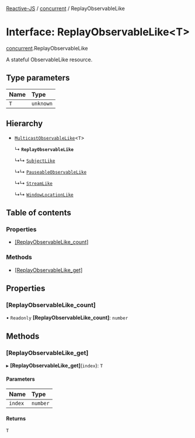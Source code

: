 [Reactive-JS](../README.md) / [concurrent](../modules/concurrent.md) / ReplayObservableLike

# Interface: ReplayObservableLike<T\>

[concurrent](../modules/concurrent.md).ReplayObservableLike

A stateful ObservableLike resource.

## Type parameters

| Name | Type |
| :------ | :------ |
| `T` | `unknown` |

## Hierarchy

- [`MulticastObservableLike`](concurrent.MulticastObservableLike.md)<`T`\>

  ↳ **`ReplayObservableLike`**

  ↳↳ [`SubjectLike`](concurrent.SubjectLike.md)

  ↳↳ [`PauseableObservableLike`](concurrent.PauseableObservableLike.md)

  ↳↳ [`StreamLike`](concurrent.StreamLike.md)

  ↳↳ [`WindowLocationLike`](integrations_web.WindowLocationLike.md)

## Table of contents

### Properties

- [[ReplayObservableLike\_count]](concurrent.ReplayObservableLike.md#[replayobservablelike_count])

### Methods

- [[ReplayObservableLike\_get]](concurrent.ReplayObservableLike.md#[replayobservablelike_get])

## Properties

### [ReplayObservableLike\_count]

• `Readonly` **[ReplayObservableLike\_count]**: `number`

## Methods

### [ReplayObservableLike\_get]

▸ **[ReplayObservableLike_get]**(`index`): `T`

#### Parameters

| Name | Type |
| :------ | :------ |
| `index` | `number` |

#### Returns

`T`
